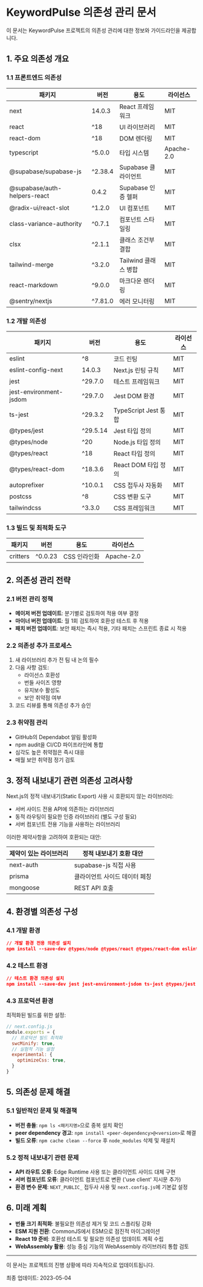 # KeywordPulse 의존성 관리 문서

이 문서는 KeywordPulse 프로젝트의 의존성 관리에 대한 정보와 가이드라인을 제공합니다.

## 1. 주요 의존성 개요

### 1.1 프론트엔드 의존성

| 패키지 | 버전 | 용도 | 라이선스 |
|-------|------|------|----------|
| next | 14.0.3 | React 프레임워크 | MIT |
| react | ^18 | UI 라이브러리 | MIT |
| react-dom | ^18 | DOM 렌더링 | MIT |
| typescript | ^5.0.0 | 타입 시스템 | Apache-2.0 |
| @supabase/supabase-js | ^2.38.4 | Supabase 클라이언트 | MIT |
| @supabase/auth-helpers-react | 0.4.2 | Supabase 인증 헬퍼 | MIT |
| @radix-ui/react-slot | ^1.2.0 | UI 컴포넌트 | MIT |
| class-variance-authority | ^0.7.1 | 컴포넌트 스타일링 | MIT |
| clsx | ^2.1.1 | 클래스 조건부 결합 | MIT |
| tailwind-merge | ^3.2.0 | Tailwind 클래스 병합 | MIT |
| react-markdown | ^9.0.0 | 마크다운 렌더링 | MIT |
| @sentry/nextjs | ^7.81.0 | 에러 모니터링 | MIT |

### 1.2 개발 의존성

| 패키지 | 버전 | 용도 | 라이선스 |
|-------|------|------|----------|
| eslint | ^8 | 코드 린팅 | MIT |
| eslint-config-next | 14.0.3 | Next.js 린팅 규칙 | MIT |
| jest | ^29.7.0 | 테스트 프레임워크 | MIT |
| jest-environment-jsdom | ^29.7.0 | Jest DOM 환경 | MIT |
| ts-jest | ^29.3.2 | TypeScript Jest 통합 | MIT |
| @types/jest | ^29.5.14 | Jest 타입 정의 | MIT |
| @types/node | ^20 | Node.js 타입 정의 | MIT |
| @types/react | ^18 | React 타입 정의 | MIT |
| @types/react-dom | ^18.3.6 | React DOM 타입 정의 | MIT |
| autoprefixer | ^10.0.1 | CSS 접두사 자동화 | MIT |
| postcss | ^8 | CSS 변환 도구 | MIT |
| tailwindcss | ^3.3.0 | CSS 프레임워크 | MIT |

### 1.3 빌드 및 최적화 도구

| 패키지 | 버전 | 용도 | 라이선스 |
|-------|------|------|----------|
| critters | ^0.0.23 | CSS 인라인화 | Apache-2.0 |

## 2. 의존성 관리 전략

### 2.1 버전 관리 정책

- **메이저 버전 업데이트**: 분기별로 검토하여 적용 여부 결정
- **마이너 버전 업데이트**: 월 1회 검토하여 호환성 테스트 후 적용
- **패치 버전 업데이트**: 보안 패치는 즉시 적용, 기타 패치는 스프린트 종료 시 적용

### 2.2 의존성 추가 프로세스

1. 새 라이브러리 추가 전 팀 내 논의 필수
2. 다음 사항 검토:
   - 라이선스 호환성
   - 번들 사이즈 영향
   - 유지보수 활성도
   - 보안 취약점 여부
3. 코드 리뷰를 통해 의존성 추가 승인

### 2.3 취약점 관리

- GitHub의 Dependabot 알림 활성화
- npm audit을 CI/CD 파이프라인에 통합
- 심각도 높은 취약점은 즉시 대응
- 매월 보안 취약점 정기 검토

## 3. 정적 내보내기 관련 의존성 고려사항

Next.js의 정적 내보내기(Static Export) 사용 시 호환되지 않는 라이브러리:

- 서버 사이드 전용 API에 의존하는 라이브러리
- 동적 라우팅이 필요한 인증 라이브러리 (별도 구성 필요)
- 서버 컴포넌트 전용 기능을 사용하는 라이브러리

이러한 제약사항을 고려하여 호환되는 대안:

| 제약이 있는 라이브러리 | 정적 내보내기 호환 대안 |
|----------------------|----------------------|
| next-auth | supabase-js 직접 사용 |
| prisma | 클라이언트 사이드 데이터 페칭 |
| mongoose | REST API 호출 |

## 4. 환경별 의존성 구성

### 4.1 개발 환경

```json
// 개발 환경 전용 의존성 설치
npm install --save-dev @types/node @types/react @types/react-dom eslint eslint-config-next
```

### 4.2 테스트 환경

```json
// 테스트 환경 의존성 설치
npm install --save-dev jest jest-environment-jsdom ts-jest @types/jest
```

### 4.3 프로덕션 환경

최적화된 빌드를 위한 설정:

```js
// next.config.js
module.exports = {
  // 프로덕션 빌드 최적화
  swcMinify: true,
  // 실험적 기능 설정
  experimental: {
    optimizeCss: true,
  }
}
```

## 5. 의존성 문제 해결

### 5.1 일반적인 문제 및 해결책

- **버전 충돌**: `npm ls <패키지명>`으로 중복 설치 확인
- **peer dependency 경고**: `npm install <peer-dependency>@<version>`로 해결
- **빌드 오류**: `npm cache clean --force` 후 `node_modules` 삭제 및 재설치

### 5.2 정적 내보내기 관련 문제

- **API 라우트 오류**: Edge Runtime 사용 또는 클라이언트 사이드 대체 구현
- **서버 컴포넌트 오류**: 클라이언트 컴포넌트로 변환 ('use client' 지시문 추가)
- **환경 변수 문제**: `NEXT_PUBLIC_` 접두사 사용 및 `next.config.js`에 기본값 설정

## 6. 미래 계획

- **번들 크기 최적화**: 불필요한 의존성 제거 및 코드 스플리팅 강화
- **ESM 지원 전환**: CommonJS에서 ESM으로 점진적 마이그레이션
- **React 19 준비**: 호환성 테스트 및 필요한 의존성 업데이트 계획 수립
- **WebAssembly 활용**: 성능 중심 기능의 WebAssembly 라이브러리 통합 검토

---

이 문서는 프로젝트의 진행 상황에 따라 지속적으로 업데이트됩니다.

최종 업데이트: 2023-05-04 